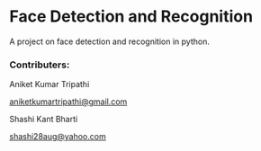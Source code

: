 # Face Detection and Recognition
 A project on face detection and recognition in python.


### Contributers:

Aniket Kumar Tripathi

aniketkumartripathi@gmail.com

Shashi Kant Bharti

shashi28aug@yahoo.com
